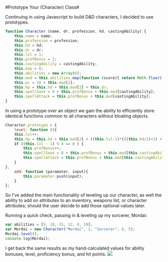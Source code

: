 #Prototype Your (Character) Class#

Continuing in using Javascript to build D&D characters, I decided to use prototypes.

```javascript
function Character (name, dr, profession, hd, castingAbility) {
	this.name = name;
	this.profession = profession;
	this.hd = hd;
	this.dr = dr;
	this.lvl = 1;
	this.profBonus = 2;
	this.castingAbility = castingAbility;
	this.exp = 0;
	this.abilities = new Array(6);
	this.mod = this.abilities.map(function (score){ return Math.floor((score / 2) - 5); } );
	this.ac = 10 + this.mod[1];
	this.hp = this.hd + this.mod[2] + this.dr;
	this.spellSave = 8 + this.profBonus + this.mod[castingAbility];
	this.spellAttack = this.profBonus + this.mod[castingAbility];
}
``` 
	
In using a prototype over an object we gain the ability to efficiently store identical functions common to all characters without bloating objects.

```javascript
Character.prototype = {
	level: function (){ 
	this.lvl++; 
	this.hp = this.hd + this.mod[2] + ((this.lvl-1)*(((this.hd/2)+1) + this.mod[2])) + (this.dr * this.lvl); 
	if ((this.lvl - 1) % 4 == 0 ) {
		this.profBonus++;
		this.spellSave = 8 + this.profBonus + this.mod[this.castingAbility];
		this.spellAttack = this.profBonus + this.mod[this.castingAbility];
	}
},
	add: function (paramater, input){
		this.paramater.push(input);
	}
};
```
	
So I've added the main functionality of leveling up our character, as well the ability to add on  attributes to an inventory, weapons list, or character attributes; should the user decide to add those optional values later.

Running a quick check, passing in & leveling up my sorcerer, Mordai:

```javascript
var abilities = [9, 10, 15, 12, 9, 19];
var Mordai = new Character("Mordai", 1, "Sorcerer", 6, 5);
Mordai.level();
console.log(Mordai);
```

I get back the same results as my hand-calculated values for ability bonuses, level, proficiency bonus, and hit points.
![](http://images.thoughtbot.com/TIL/mordaiLayout.jpg)

